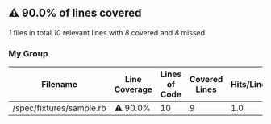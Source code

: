 ## :warning: 90.0% of lines covered
*1* files in total
*10* relevant lines with *8* covered and *8* missed
### My Group
| Filename | Line Coverage | Lines of Code | Covered Lines | Hits/Line |
| --- | --- | --- | --- | --- |
| /spec/fixtures/sample.rb | :warning: 90.0% | 10 | 9 | 1.0 |
